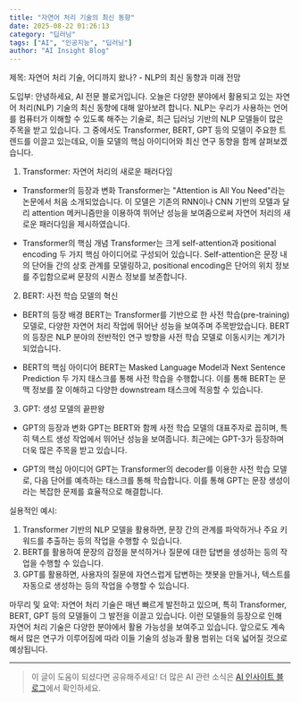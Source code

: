 ```yaml
---
title: "자연어 처리 기술의 최신 동향"
date: 2025-08-22 01:26:13
category: "딥러닝"
tags: ["AI", "인공지능", "딥러닝"]
author: "AI Insight Blog"
---
```


제목: 자연어 처리 기술, 어디까지 왔나? - NLP의 최신 동향과 미래 전망

도입부:
안녕하세요, AI 전문 블로거입니다. 오늘은 다양한 분야에서 활용되고 있는 자연어 처리(NLP) 기술의 최신 동향에 대해 알아보려 합니다. NLP는 우리가 사용하는 언어를 컴퓨터가 이해할 수 있도록 해주는 기술로, 최근 딥러닝 기반의 NLP 모델들이 많은 주목을 받고 있습니다. 그 중에서도 Transformer, BERT, GPT 등의 모델이 주요한 트렌드를 이끌고 있는데요, 이들 모델의 핵심 아이디어와 최신 연구 동향을 함께 살펴보겠습니다.

1. Transformer: 자연어 처리의 새로운 패러다임

- Transformer의 등장과 변화
Transformer는 "Attention is All You Need"라는 논문에서 처음 소개되었습니다. 이 모델은 기존의 RNN이나 CNN 기반의 모델과 달리 attention 메커니즘만을 이용하여 뛰어난 성능을 보여줌으로써 자연어 처리의 새로운 패러다임을 제시하였습니다.

- Transformer의 핵심 개념
Transformer는 크게 self-attention과 positional encoding 두 가지 핵심 아이디어로 구성되어 있습니다. Self-attention은 문장 내의 단어들 간의 상호 관계를 모델링하고, positional encoding은 단어의 위치 정보를 주입함으로써 문장의 시퀀스 정보를 보존합니다.

2. BERT: 사전 학습 모델의 혁신

- BERT의 등장 배경
BERT는 Transformer를 기반으로 한 사전 학습(pre-training) 모델로, 다양한 자연어 처리 작업에 뛰어난 성능을 보여주며 주목받았습니다. BERT의 등장은 NLP 분야의 전반적인 연구 방향을 사전 학습 모델로 이동시키는 계기가 되었습니다.

- BERT의 핵심 아이디어
BERT는 Masked Language Model과 Next Sentence Prediction 두 가지 태스크를 통해 사전 학습을 수행합니다. 이를 통해 BERT는 문맥 정보를 잘 이해하고 다양한 downstream 태스크에 적응할 수 있습니다.

3. GPT: 생성 모델의 끝판왕

- GPT의 등장과 변화
GPT는 BERT와 함께 사전 학습 모델의 대표주자로 꼽히며, 특히 텍스트 생성 작업에서 뛰어난 성능을 보여줍니다. 최근에는 GPT-3가 등장하며 더욱 많은 주목을 받고 있습니다.

- GPT의 핵심 아이디어
GPT는 Transformer의 decoder를 이용한 사전 학습 모델로, 다음 단어를 예측하는 태스크를 통해 학습합니다. 이를 통해 GPT는 문장 생성이라는 복잡한 문제를 효율적으로 해결합니다.

실용적인 예시:
1) Transformer 기반의 NLP 모델을 활용하면, 문장 간의 관계를 파악하거나 주요 키워드를 추출하는 등의 작업을 수행할 수 있습니다.
2) BERT를 활용하여 문장의 감정을 분석하거나 질문에 대한 답변을 생성하는 등의 작업을 수행할 수 있습니다.
3) GPT를 활용하면, 사용자의 질문에 자연스럽게 답변하는 챗봇을 만들거나, 텍스트를 자동으로 생성하는 등의 작업을 수행할 수 있습니다.

마무리 및 요약:
자연어 처리 기술은 매년 빠르게 발전하고 있으며, 특히 Transformer, BERT, GPT 등의 모델들이 그 발전을 이끌고 있습니다. 이런 모델들의 등장으로 인해 자연어 처리 기술은 다양한 분야에서 활용 가능성을 보여주고 있습니다. 앞으로도 계속해서 많은 연구가 이루어짐에 따라 이들 기술의 성능과 활용 범위는 더욱 넓어질 것으로 예상됩니다.

---

> 이 글이 도움이 되셨다면 공유해주세요! 
> 더 많은 AI 관련 소식은 [AI 인사이트 블로그](https://tonyhwang1004.github.io/ai-insight-blog)에서 확인하세요.
